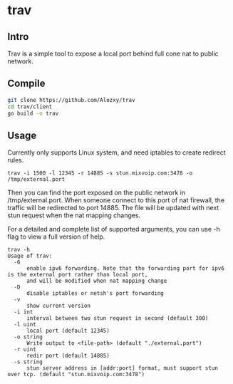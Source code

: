 # trav

## Intro

Trav is a simple tool to expose a local port behind full cone nat to public network.

## Compile

```bash
git clone https://github.com/Alozxy/trav
cd trav/client
go build -o trav
```

## Usage

Currently only supports Linux system, and need iptables to create redirect rules.

```
trav -i 1500 -l 12345 -r 14885 -s stun.mixvoip.com:3478 -o /tmp/external.port
```

Then you can find the port exposed on the public network in /tmp/external.port. When someone connect to this port of nat firewall, the traffic will be redirected to port 14885. The file will be updated with next stun request when the nat mapping changes.


For a detailed and complete list of supported arguments, you can use -h flag to view a full version of help.
```
trav -h                                                                     
Usage of trav:                                                                          
  -6    
      enable ipv6 forwarding. Note that the forwarding port for ipv6 is the external port rather than local port,
      and will be modified when nat mapping change
  -D
      disable iptables or netsh's port forwarding
  -v
      show current version
  -i int                                                                                  
      interval between two stun request in second (default 300)
  -l uint                                                                                 
      local port (default 12345)
  -o string
      Write output to <file-path> (default "./external.port")
  -r uint                                                                                 
      redir port (default 14885)
  -s string                                                                               
      stun server address in [addr:port] format, must support stun over tcp. (default "stun.mixvoip.com:3478")
```

